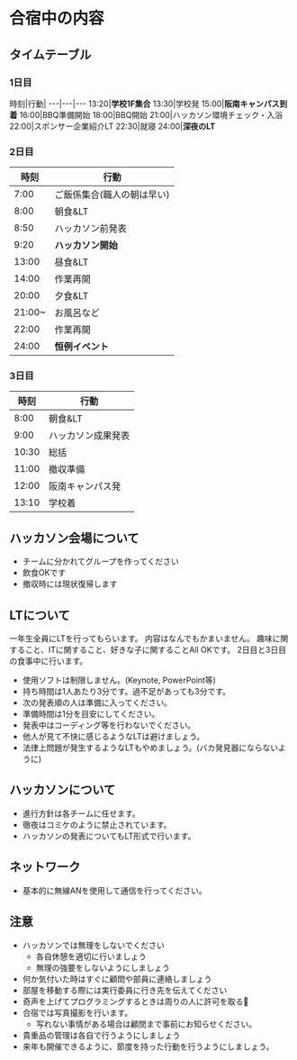 # 合宿中の内容


## タイムテーブル

### 1日目

時刻|行動|
---|---|---
13:20|**学校1F集合** 
13:30|学校発 
15:00|**阪南キャンパス到着** 
16:00|BBQ準備開始
18:00|BBQ開始 
21:00|ハッカソン環境チェック・入浴
22:00|スポンサー企業紹介LT
22:30|就寝
24:00|**深夜のLT**

### 2日目

時刻|行動
---|---
7:00|ご飯係集合(職人の朝は早い)
8:00|朝食&LT
8:50|ハッカソン前発表
9:20|**ハッカソン開始**
13:00|昼食&LT
14:00|作業再開
20:00|夕食&LT
21:00~|お風呂など
22:00|作業再開
24:00|**恒例イベント**

### 3日目

時刻|行動
---|---
8:00|朝食&LT
9:00|ハッカソン成果発表
10:30|総括
11:00|撤収準備
12:00|阪南キャンパス発
13:10|学校着


## ハッカソン会場について

- チームに分かれてグループを作ってください
- 飲食OKです
- 撤収時には現状復帰します


## LTについて

一年生全員にLTを行ってもらいます。
内容はなんでもかまいません。
趣味に関すること、ITに関すること、好きな子に関することAll OKです。
2日目と3日目の食事中に行います。

- 使用ソフトは制限しません。(Keynote, PowerPoint等)
- 持ち時間は1人あたり3分です。過不足があっても3分です。
- 次の発表順の人は準備に入ってください。
- 準備時間は1分を目安にしてください。
- 発表中はコーディング等を行わないでください。
- 他人が見て不快に感じるようなLTは避けましょう。
- 法律上問題が発生するようなLTもやめましょう。(バカ発見器にならないように)


## ハッカソンについて

- 進行方針は各チームに任せます。
- 徹夜はコミケのように禁止されています。
- ハッカソンの発表についてもLT形式で行います。


## ネットワーク

- 基本的に無線ANを使用して通信を行ってください。


## 注意

- ハッカソンでは無理をしないでください
  - 各自休憩を適切に行いましょう
  - 無理の強要をしないようにしましょう
- 何か気付いた時はすぐに顧問や部員に連絡しましょう
- 部屋を移動する際には実行委員に行き先を伝えてください
- 奇声を上げてプログラミングするときは周りの人に許可を取る
- 合宿では写真撮影を行います。
  - 写れない事情がある場合は顧問まで事前にお知らせください。
- 貴重品の管理は各自で行うようにしましょう
- 来年も開催できるように、節度を持った行動を行うようにしましょう。
